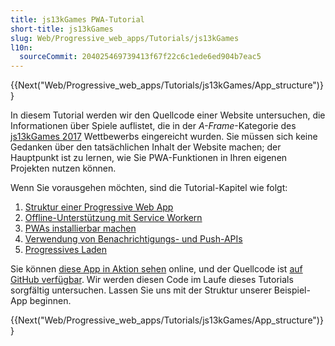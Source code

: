 ```yaml
---
title: js13kGames PWA-Tutorial
short-title: js13kGames
slug: Web/Progressive_web_apps/Tutorials/js13kGames
l10n:
  sourceCommit: 204025469739413f67f22c6c1ede6ed904b7eac5
---
```


{{Next("Web/Progressive_web_apps/Tutorials/js13kGames/App_structure")}}

In diesem Tutorial werden wir den Quellcode einer Website untersuchen, die Informationen über Spiele auflistet, die in der _A-Frame_-Kategorie des [js13kGames 2017](https://2017.js13kgames.com/) Wettbewerbs eingereicht wurden. Sie müssen sich keine Gedanken über den tatsächlichen Inhalt der Website machen; der Hauptpunkt ist zu lernen, wie Sie PWA-Funktionen in Ihren eigenen Projekten nutzen können.

Wenn Sie vorausgehen möchten, sind die Tutorial-Kapitel wie folgt:

1. [Struktur einer Progressive Web App](/de/docs/Web/Progressive_web_apps/Tutorials/js13kGames/App_structure)
2. [Offline-Unterstützung mit Service Workern](/de/docs/Web/Progressive_web_apps/Tutorials/js13kGames/Offline_Service_workers)
3. [PWAs installierbar machen](/de/docs/Web/Progressive_web_apps/Tutorials/js13kGames/Installable_PWAs)
4. [Verwendung von Benachrichtigungs- und Push-APIs](/de/docs/Web/Progressive_web_apps/Tutorials/js13kGames/Re-engageable_Notifications_Push)
5. [Progressives Laden](/de/docs/Web/Progressive_web_apps/Tutorials/js13kGames/Loading)

Sie können [diese App in Aktion sehen](https://mdn.github.io/pwa-examples/js13kpwa/) online, und der Quellcode ist [auf GitHub verfügbar](https://github.com/mdn/pwa-examples/tree/main/js13kpwa). Wir werden diesen Code im Laufe dieses Tutorials sorgfältig untersuchen. Lassen Sie uns mit der Struktur unserer Beispiel-App beginnen.

{{Next("Web/Progressive_web_apps/Tutorials/js13kGames/App_structure")}}
